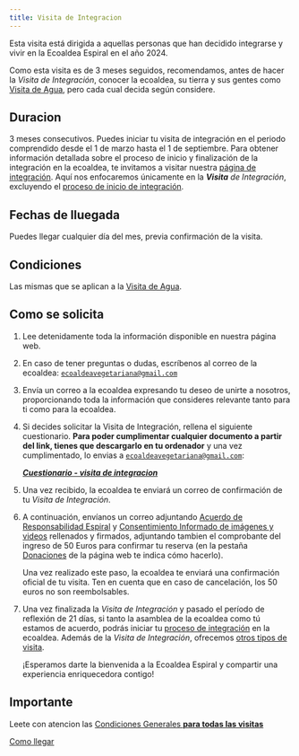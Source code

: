 ```yaml
---
title: Visita de Integracion
---
```


Esta visita está dirigida a aquellas personas que han decidido
integrarse y vivir en la Ecoaldea Espiral en el año 2024.

Como esta visita es de 3 meses seguidos, recomendamos,
antes de hacer la _Visita de Integración_,
conocer la ecoaldea, su tierra y sus gentes como [Visita de Agua],
pero cada cual decida según considere.

## Duracion

3 meses consecutivos.
Puedes iniciar tu visita de integración en el periodo comprendido
desde el 1 de marzo hasta el 1 de septiembre.
Para obtener información detallada sobre el proceso de inicio
y finalización de la integración en la ecoaldea,
te invitamos a visitar nuestra [página de integración][Integracion].
Aquí nos enfocaremos únicamente en la _**Visita** de Integración_,
excluyendo el [proceso de inicio de integración][Integracion].

## Fechas de lluegada

Puedes llegar cualquier día del mes, previa
confirmación de la visita.

## Condiciones

Las mismas que se aplican a la [Visita de Agua].

## Como se solicita

1. Lee detenidamente toda la información disponible en nuestra página web.

2. En caso de tener preguntas o dudas,
    escríbenos al correo de la ecoaldea:
    [`ecoaldeavegetariana@gmail.com`]

3. Envía un correo a la ecoaldea expresando tu deseo de unirte a
    nosotros, proporcionando toda la información que consideres relevante
    tanto para ti como para la ecoaldea.

4. Si decides solicitar la Visita de Integración,
    rellena el siguiente cuestionario.
    **Para poder cumplimentar cualquier documento a partir del
    link, tienes que descargarlo en tu ordenador**
    y una vez cumplimentado, lo envias a [`ecoaldeavegetariana@gmail.com`]:

    ***[Cuestionario - visita de integracion](https://docs.google.com/document/d/1UsPI2JNYBMur1zIiJKtzPML3rZUBRyryb1T099cy7W0/edit?usp=drive_link)***

5. Una vez recibido, la ecoaldea te enviará un correo de confirmación
    de tu _Visita de Integración_.

6. A continuación, envíanos un correo adjuntando
    [Acuerdo de Responsabilidad Espiral](../acuerdo-responsabilidad.md)
    y [Consentimiento Informado de imágenes y videos](../acuerdo-fotos.md)
    rellenados y firmados,
    adjuntando tambien el comprobante del ingreso de 50 Euros
    para confirmar tu reserva
    (en la pestaña [Donaciones](../donaciones.md) de la página web te indica cómo hacerlo).

    Una vez realizado este paso,
    la ecoaldea te enviará una confirmación oficial de tu visita.
    Ten en cuenta que en caso de cancelación,
    los 50 euros no son reembolsables.

7. Una vez finalizada la _Visita de Integración_
    y pasado el período de reflexión de 21 días,
    si tanto la asamblea de la ecoaldea como tú estamos de acuerdo,
    podrás iniciar tu [proceso de integración][Integracion] en la ecoaldea.
    Además de la _Visita de Integración_,
    ofrecemos [otros tipos de visita](index.md).

    ¡Esperamos darte la bienvenida a la Ecoaldea Espiral
    y compartir una experiencia enriquecedora contigo!

## Importante

Leete con atencion las [Condiciones Generales **para todas las visitas**](general.md)

[Como llegar](../como-llegar.md)

[Visita de Agua]: agua.md
[Integracion]: integracion.md
[`ecoaldeavegetariana@gmail.com`]: mailto:ecoaldeavegetariana@gmail.com
